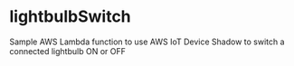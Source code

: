 # lightbulbSwitch
Sample AWS Lambda function to use AWS IoT Device Shadow to switch a connected lightbulb ON or OFF
